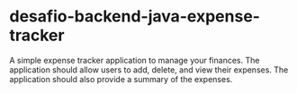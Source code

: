 # desafio-backend-java-expense-tracker
A simple expense tracker application to manage your finances. The application should allow users to add, delete, and view their expenses. The application should also provide a summary of the expenses.
